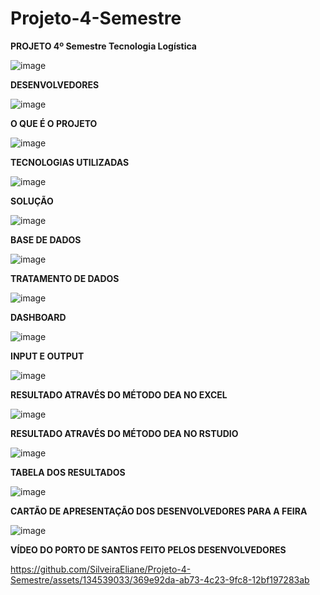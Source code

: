 # Projeto-4-Semestre
**PROJETO 4º Semestre Tecnologia Logística**

![image](https://github.com/SilveiraEliane/Projeto-4-Semestre/assets/134539033/e3eaa8ea-a465-48e5-b609-c36c075e9a95)

**DESENVOLVEDORES**

![image](https://github.com/SilveiraEliane/Projeto-4-Semestre/assets/134539033/c6347053-ccf9-41dd-bfa8-2839ddfd607e)

**O QUE É O PROJETO**

![image](https://github.com/SilveiraEliane/Projeto-4-Semestre/assets/134539033/c3e2a09d-ae3a-426e-a512-f77353fc6c3e)

**TECNOLOGIAS UTILIZADAS**

![image](https://github.com/SilveiraEliane/Projeto-4-Semestre/assets/134539033/7732ef7b-ed0a-4f08-af9b-60a35cd66661)

**SOLUÇÃO**

![image](https://github.com/SilveiraEliane/Projeto-4-Semestre/assets/134539033/3079650c-f3ca-4a44-b85c-a4c4c1413423)

**BASE DE DADOS**

![image](https://github.com/SilveiraEliane/Projeto-4-Semestre/assets/134539033/7932479e-0b3e-46f1-9d44-e15b5f048a42)

**TRATAMENTO DE DADOS**

![image](https://github.com/SilveiraEliane/Projeto-4-Semestre/assets/134539033/bf26244e-6e49-434b-8a4a-c21ea4959665)

**DASHBOARD**

![image](https://github.com/SilveiraEliane/Projeto-4-Semestre/assets/134539033/0f4f1170-e543-4547-812f-5a62cedd0aa2)

**INPUT E OUTPUT**

![image](https://github.com/SilveiraEliane/Projeto-4-Semestre/assets/134539033/ba8be474-3f44-4d39-af62-ec96dbe4a1dc)

**RESULTADO ATRAVÉS DO MÉTODO DEA NO EXCEL**

![image](https://github.com/SilveiraEliane/Projeto-4-Semestre/assets/134539033/f89e6db5-3f9c-49ce-a004-8d13f9e208ad)

**RESULTADO ATRAVÉS DO MÉTODO DEA NO RSTUDIO**

![image](https://github.com/SilveiraEliane/Projeto-4-Semestre/assets/134539033/16b87033-73c3-467d-a972-d41b55f4f1e6)

**TABELA DOS RESULTADOS**

![image](https://github.com/SilveiraEliane/Projeto-4-Semestre/assets/134539033/28eb588d-4451-491a-b5a7-ea716b3897b1)

**CARTÃO DE APRESENTAÇÃO DOS DESENVOLVEDORES PARA A FEIRA**

![image](https://github.com/SilveiraEliane/Projeto-4-Semestre/assets/134539033/ec58a1fa-73b0-451b-8db5-dd6861895aa6)

**VÍDEO DO PORTO DE SANTOS FEITO PELOS DESENVOLVEDORES**

https://github.com/SilveiraEliane/Projeto-4-Semestre/assets/134539033/369e92da-ab73-4c23-9fc8-12bf197283ab

